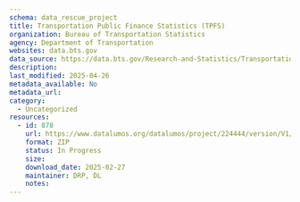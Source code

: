 ```yaml
---
schema: data_rescue_project 
title: Transportation Public Finance Statistics (TPFS)
organization: Bureau of Transportation Statistics
agency: Department of Transportation
websites: data.bts.gov
data_source: https://data.bts.gov/Research-and-Statistics/Transportation-Public-Finance-Statistics-TPFS-/6aiz-ybqx/about_data
description: 
last_modified: 2025-04-26
metadata_available: No
metadata_url: 
category:
  - Uncategorized
resources:
  - id: 878
    url: https://www.datalumos.org/datalumos/project/224444/version/V1/view
    format: ZIP
    status: In Progress
    size: 
    download_date: 2025-02-27
    maintainer: DRP, DL
    notes: 
---
```

